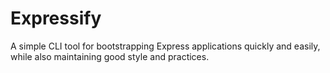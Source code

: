 # Expressify

A simple CLI tool for bootstrapping Express applications quickly and easily, while also maintaining good style and practices.
